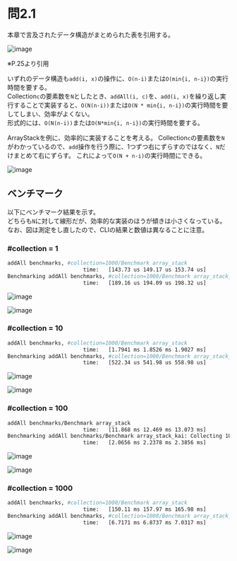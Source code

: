 # 問2.1

本章で言及されたデータ構造がまとめられた表を引用する。

![image](https://user-images.githubusercontent.com/10915207/88262306-e7c07580-cd02-11ea-9742-ede6eaac5ee0.png)

※P.25より引用

いずれのデータ構造も`add(i, x)`の操作に、`O(n-i)`または`O(min{i, n-i})`の実行時間を要する。  
Collection`c`の要素数を`N`としたとき、`addAll(i, c)`を、`add(i, x)`を繰り返し実行することで実装すると、`O(N(n-i))`または`O(N * min{i, n-i})`の実行時間を要してしまい、効率がよくない。  
形式的には、`O(N(n-i))`または`O(N*min{i, n-i})`の実行時間を要する。

ArrayStackを例に、効率的に実装することを考える。
Collection`c`の要素数を`N`がわかっているので、`add`操作を行う際に、1つずつ右にずらすのではなく、`N`だけまとめて右にずらす。
これによって`O(N + n-i)`の実行時間にできる。

![image](https://user-images.githubusercontent.com/10915207/88371640-67b41180-cdcf-11ea-8ab3-288c8e0db2d3.png)

## ベンチマーク

以下にベンチマーク結果を示す。  
どちらも`N`に対して線形だが、効率的な実装のほうが傾きは小さくなっている。  
なお、図は測定をし直したので、CLIの結果と数値は異なることに注意。

### #collection = 1

```sh
addAll benchmarks, #collection=1000/Benchmark array_stack
                        time:   [143.73 us 149.17 us 153.74 us]
Benchmarking addAll benchmarks, #collection=1000/Benchmark array_stack_kai: Collecting 100 samples in estimated 5.0356                                                                                                                      addAll benchmarks, #collection=1000/Benchmark array_stack_kai
                        time:   [189.16 us 194.09 us 198.32 us]
```

![image](https://user-images.githubusercontent.com/10915207/88375582-caf57200-cdd6-11ea-82d5-19d5833b6fd3.png)

![image](https://user-images.githubusercontent.com/10915207/88375599-d47eda00-cdd6-11ea-9294-985e51fc4cfa.png)

### #collection = 10

```sh
addAll benchmarks, #collection=1000/Benchmark array_stack
                        time:   [1.7941 ms 1.8526 ms 1.9027 ms]
Benchmarking addAll benchmarks, #collection=1000/Benchmark array_stack_kai: Collecting 100 samples in estimated 5.4174                                                                                                                      addAll benchmarks, #collection=1000/Benchmark array_stack_kai
                        time:   [522.34 us 541.98 us 558.98 us]
```

![image](https://user-images.githubusercontent.com/10915207/88375618-da74bb00-cdd6-11ea-801e-88d3306e4784.png)

![image](https://user-images.githubusercontent.com/10915207/88375630-e2345f80-cdd6-11ea-959d-878fe0bb114c.png)

### #collection = 100

```sh
addAll benchmarks/Benchmark array_stack
                        time:   [11.868 ms 12.469 ms 13.073 ms]
Benchmarking addAll benchmarks/Benchmark array_stack_kai: Collecting 100 samples in estimated 6.8799 s (15k iterations                                                                                                                      addAll benchmarks/Benchmark array_stack_kai
                        time:   [2.0656 ms 2.2378 ms 2.3856 ms]
```


![image](https://user-images.githubusercontent.com/10915207/88375645-e791aa00-cdd6-11ea-9015-e95adb8d815d.png)

![image](https://user-images.githubusercontent.com/10915207/88375657-ef514e80-cdd6-11ea-97da-0fb5ef4d7ec8.png)

### #collection = 1000

```sh
addAll benchmarks, #collection=1000/Benchmark array_stack
                        time:   [150.11 ms 157.97 ms 165.98 ms]
Benchmarking addAll benchmarks, #collection=1000/Benchmark array_stack_kai: Collecting 100 samples in estimated 5.2563                                                                                                                      addAll benchmarks, #collection=1000/Benchmark array_stack_kai
                        time:   [6.7171 ms 6.8737 ms 7.0317 ms]
```


![image](https://user-images.githubusercontent.com/10915207/88375677-f5dfc600-cdd6-11ea-9652-c42523869ee9.png)

![image](https://user-images.githubusercontent.com/10915207/88375693-fd06d400-cdd6-11ea-9f97-38ef33cc787e.png)
